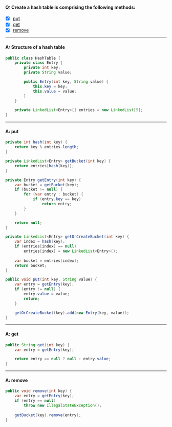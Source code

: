 #### Q: Create a hash table is comprising the following methods:
- [x] [put](#a-put)
- [x] [get](#a-get)
- [x] [remove](#a-remove)

---
#### A: Structure of a hash table
```Java
public class HashTable {
    private class Entry {
        private int key;
        private String value;

        public Entry(int key, String value) {
            this.key = key;
            this.value = value;
        }
    }

    private LinkedList<Entry>[] entries = new LinkedList[5];
}
```
---
#### A: put
```Java
private int hash(int key) {
    return key % entries.length;
}

private LinkedList<Entry> getBucket(int key) {
    return entries[hash(key)];
}

private Entry getEntry(int key) {
    var bucket = getBucket(key);
    if (bucket != null) {
        for (var entry : bucket) {
            if (entry.key == key)
                return entry;
        }
    }

    return null;
}

private LinkedList<Entry> getOrCreateBucket(int key) {
    var index = hash(key);
    if (entries[index] == null)
        entries[index] = new LinkedList<Entry>();
        
    var bucket = entries[index];
    return bucket;
}

public void put(int key, String value) {
    var entry = getEntry(key);
    if (entry != null) {
        entry.value = value;
        return;
    }

    getOrCreateBucket(key).add(new Entry(key, value));
}
```
---
#### A: get
```Java 
public String get(int key) {
    var entry = getEntry(key);

    return entry == null ? null : entry.value;
}
```
---
#### A: remove
```Java
public void remove(int key) {
    var entry = getEntry(key);
    if (entry == null)
        throw new IllegalStateException();
    
    getBucket(key).remove(entry);
}
```